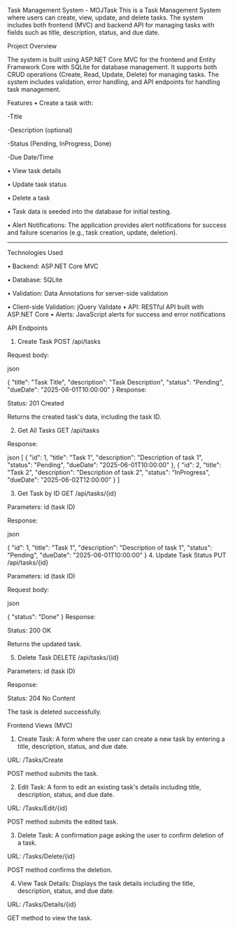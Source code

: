 Task Management System - MOJTask
This is a Task Management System where users can create, view, update, and delete tasks. The system includes both frontend (MVC) and backend API for managing tasks with fields such as title, description, status, and due date.

Project Overview

The system is built using ASP.NET Core MVC for the frontend and Entity Framework Core with SQLite for database management. It supports both CRUD operations (Create, Read, Update, Delete) for managing tasks. The system includes validation, error handling, and API endpoints for handling task management.

Features
•	Create a task with:

  -Title
  
  -Description (optional)
  
  -Status (Pending, InProgress, Done)
  
  -Due Date/Time
  
•	View task details

•	Update task status

•	Delete a task

•	Task data is seeded into the database for initial testing.

•	Alert Notifications: The application provides alert notifications for success and failure scenarios (e.g., task creation, update, deletion).

________________________________________
Technologies Used

•	Backend: ASP.NET Core MVC

•	Database: SQLite

•	Validation: Data Annotations for server-side validation

•	Client-side Validation: jQuery Validate
•	API: RESTful API built with ASP.NET Core
•	Alerts: JavaScript alerts for success and error notifications

API Endpoints

1. Create Task
POST /api/tasks

Request body:

json

{
  "title": "Task Title",
  "description": "Task Description",
  "status": "Pending",
  "dueDate": "2025-06-01T10:00:00"
}
Response:

Status: 201 Created

Returns the created task's data, including the task ID.

2. Get All Tasks
GET /api/tasks

Response:

json
[
  {
    "id": 1,
    "title": "Task 1",
    "description": "Description of task 1",
    "status": "Pending",
    "dueDate": "2025-06-01T10:00:00"
  },
  {
    "id": 2,
    "title": "Task 2",
    "description": "Description of task 2",
    "status": "InProgress",
    "dueDate": "2025-06-02T12:00:00"
  }
]

3. Get Task by ID
GET /api/tasks/{id}

Parameters: id (task ID)

Response:

json

{
  "id": 1,
  "title": "Task 1",
  "description": "Description of task 1",
  "status": "Pending",
  "dueDate": "2025-06-01T10:00:00"
}
4. Update Task Status
PUT /api/tasks/{id}

Parameters: id (task ID)

Request body:

json

{
  "status": "Done"
}
Response:

Status: 200 OK

Returns the updated task.

5. Delete Task
DELETE /api/tasks/{id}

Parameters: id (task ID)

Response:

Status: 204 No Content

The task is deleted successfully.

Frontend Views (MVC)
1. Create Task:
A form where the user can create a new task by entering a title, description, status, and due date.

URL: /Tasks/Create

POST method submits the task.

2. Edit Task:
A form to edit an existing task's details including title, description, status, and due date.

URL: /Tasks/Edit/{id}

POST method submits the edited task.

3. Delete Task:
A confirmation page asking the user to confirm deletion of a task.

URL: /Tasks/Delete/{id}

POST method confirms the deletion.

4. View Task Details:
Displays the task details including the title, description, status, and due date.

URL: /Tasks/Details/{id}

GET method to view the task.
